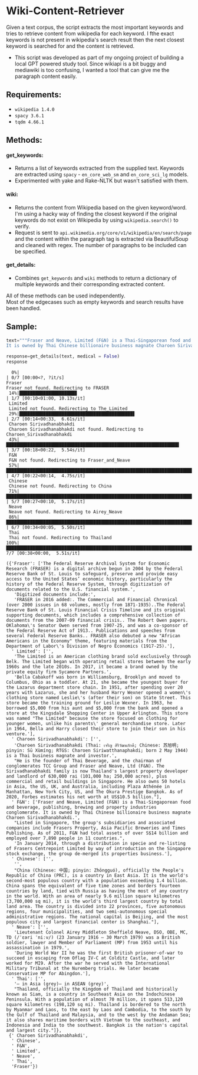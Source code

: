 # Wiki-Content-Retriever

Given a text corpus, the script extracts the most important keywords and tries to retrieve content from wikipedia for each keyword. I fthe exact keywords is not present in wikipedia's search result then the next closest keyword is searched for and the content is retrieved.

- This script was developed as part of my ongoing project of building a local GPT powered study tool. Since wikiapi is a bit buggy and mediawiki is too confusing, I wanted a tool that can give me the paragraph content easily. 

## Requirements:
- `wikipedia 1.4.0`
- `spacy 3.6.1`
- `tqdm 4.66.1`

## Methods:
#### get_keywords:
- Returns a list of keywords extracted from the supplied text. Keywords are extracted using `spacy` - `en_core_web_sm` and `en_core_sci_lg` models.
- Experimented with yake and Rake-NLTK but wasn't satisfied with them.

#### wiki:
- Returns the content from Wikipedia based on the given keyword/word. I'm using a hacky way of finding the closest keyword if the original keywords do not exist on Wikipedia by using `wikipedia.search()` to verify.
- Request is sent to `api.wikimedia.org/core/v1/wikipedia/en/search/page` and the content within the paragraph tag is extracted via BeautifulSoup and cleaned with regex. The number of paragraphs to be included can be specified.

#### get_details:
- Combines `get_keywords` and `wiki` methods to return a dictionary of multiple keywords and their corresponding extracted content.

All of these methods can be used independently.  
Most of the edgecases such as empty keywords and search results have been handled.

## Sample:

```python
text="""Fraser and Neave, Limited (F&N) is a Thai-Singaporean food and beverage, publishing, brewing and property industries conglomerate.
It is owned by Thai Chinese billionaire business magnate Charoen Sirivadhanabhakdi."""

response=get_details(text, medical = False)
response
```
```
  0%|                                                                                                                                                                 | 0/7 [00:00<?, ?it/s]
Fraser
Fraser not found. Redirecting to FRASER
 14%|█████████████████████▊                                                                                                                                   | 1/7 [00:10<01:00, 10.13s/it]
 Limited
 Limited not found. Redirecting to The_Limited
 29%|███████████████████████████████████████████▋                                                                                                             | 2/7 [00:14<00:33,  6.61s/it]
 Charoen Sirivadhanabhakdi
 Charoen Sirivadhanabhakdi not found. Redirecting to Charoen_Sirivadhanabhakdi
 43%|█████████████████████████████████████████████████████████████████▌                                                                                       | 3/7 [00:18<00:22,  5.54s/it]
 F&N
 F&N not found. Redirecting to Fraser_and_Neave
 57%|███████████████████████████████████████████████████████████████████████████████████████▍                                                                 | 4/7 [00:22<00:14,  4.75s/it]
 Chinese
 Chinese not found. Redirecting to China
 71%|█████████████████████████████████████████████████████████████████████████████████████████████████████████████▎                                           | 5/7 [00:27<00:10,  5.17s/it]
 Neave
 Neave not found. Redirecting to Airey_Neave
 86%|███████████████████████████████████████████████████████████████████████████████████████████████████████████████████████████████████▏                     | 6/7 [00:34<00:05,  5.50s/it]
 Thai
 Thai not found. Redirecting to Thailand
100%|█████████████████████████████████████████████████████████████████████████████████████████████████████████████████████████████████████████████████████████| 7/7 [00:38<00:00,  5.51s/it]
```
```
({'Fraser': ['The Federal Reserve Archival System for Economic Research (FRASER) is a digital archive begun in 2004 by the Federal Reserve Bank of St. Louis to safeguard, preserve and provide easy access to the United States’ economic history, particularly the history of the Federal Reserve System, through digitization of documents related to the U.S. financial system.',
   'Digitized documents include:',
   'FRASER in 2016 added:. The Commercial and Financial Chronical (over 2000 issues in 68 volumes, mostly from 1871-1935)..The Federal Reserve Bank of St. Louis Financial Crisis Timeline and its original supporting documents, which includes a comprehensive collection of documents from the 2007-09 financial crisis.. The Robert Owen papers. OKlahoma\'s Senator Owen served from 1907-25, and was a co-sponsor of the Federal Reserve Act of 1913.. Publications and speeches from several Federal Reserve Banks.. FRASER also debuted a new "African Americans in the Economy" theme, featuring materials from the Department of Labor\'s Division of Negro Economics (1917-25).'],
  ' Limited': ['',
   'The Limited is an American clothing brand sold exclusively through Belk. The Limited began with operating retail stores between the early 1960s and the late 2010s. In 2017, it became a brand owned by the private equity firm Sycamore Partners.',
   'Bella Cabakoff was born in Williamsburg, Brooklyn and moved to Columbus, Ohio as a toddler. At 21, she became the youngest buyer for the Lazarus department store chain. In 1951, after spending over 20 years with Lazarus, she and her husband Harry Wexner opened a women\'s clothing store named Leslie\'s (after their son) on State Street. This store became the training ground for Leslie Wexner. In 1963, he borrowed $5,000 from his aunt and $5,000 from the bank and opened a store at the Kingsdale Shopping Center in Upper Arlington. This store was named "The Limited" because the store focused on clothing for younger women, unlike his parents\' general merchandise store. Later in 1964, Bella and Harry closed their store to join their son in his venture.'],
  ' Charoen Sirivadhanabhakdi': ['',
   'Charoen Sirivadhanabhakdi (Thai: เจริญ สิริวัฒนภักดี; Chinese: 苏旭明; pinyin: Sū Xùmíng; RTGS: Charoen Siriwatthanaphakdi; born 2 May 1944) is a Thai business magnate and investor.',
   "He is the founder of Thai Beverage, and the chairman of conglomerates TCC Group and Fraser and Neave, Ltd (F&N). The Sirivadhanabhakdi family is now Thailand's largest property developer and landlord of 630,000 rai (101,000 ha; 250,000 acres), plus commercial and retail buildings in Singapore. He also owns 50 hotels in Asia, the US, UK, and Australia, including Plaza Athénée in Manhattan, New York City, US, and The Okura Prestige Bangkok. As of 2020, Forbes estimates his net worth at US$10.5 billion."],
  ' F&N': ['Fraser and Neave, Limited (F&N) is a Thai-Singaporean food and beverage, publishing, brewing and property industries conglomerate. It is owned by Thai Chinese billionaire business magnate Charoen Sirivadhanabhakdi.',
   "Listed in Singapore, the group's subsidiaries and associated companies include Frasers Property, Asia Pacific Breweries and Times Publishing. As of 2011, F&N had total assets of over S$14 billion and employed over 7,890 people in 11 countries.",
   'In January 2014, through a distribution in specie and re-listing of Frasers Centrepoint Limited by way of introduction on the Singapore stock exchange, the group de-merged its properties business.'],
  ' Chinese': ['',
   '',
   "China (Chinese: 中国; pinyin: Zhōngguó), officially the People's Republic of China (PRC), is a country in East Asia. It is the world's second-most populous country with a population exceeding 1.4 billion. China spans the equivalent of five time zones and borders fourteen countries by land, tied with Russia as having the most of any country in the world. With an area of nearly 9.6 million square kilometres (3,700,000 sq mi), it is the world's third largest country by total land area. The country is divided into 22 provinces, five autonomous regions, four municipalities, and two semi-autonomous special administrative regions. The national capital is Beijing, and the most populous city and largest financial center is Shanghai."],
  ' Neave': ['',
   'Lieutenant Colonel Airey Middleton Sheffield Neave, DSO, OBE, MC, TD (/ˈɛəri ˈniːv/) (23 January 1916 – 30 March 1979) was a British soldier, lawyer and Member of Parliament (MP) from 1953 until his assassination in 1979.',
   'During World War II he was the first British prisoner-of-war to succeed in escaping from Oflag IV-C at Colditz Castle, and later worked for MI9. After the war he served with the International Military Tribunal at the Nuremberg trials. He later became Conservative MP for Abingdon.'],
  ' Thai': ['',
   '– in Asia (grey)– in ASEAN (grey)',
   "Thailand, officially the Kingdom of Thailand and historically known as Siam, is a country in Southeast Asia on the Indochinese Peninsula. With a population of almost 70 million, it spans 513,120 square kilometres (198,120 sq mi). Thailand is bordered to the north by Myanmar and Laos, to the east by Laos and Cambodia, to the south by the Gulf of Thailand and Malaysia, and to the west by the Andaman Sea; it also shares maritime borders with Vietnam to the southeast, and Indonesia and India to the southwest. Bangkok is the nation's capital and largest city."]},
 {' Charoen Sirivadhanabhakdi',
  ' Chinese',
  ' F&N',
  ' Limited',
  ' Neave',
  ' Thai',
  'Fraser'})
```
